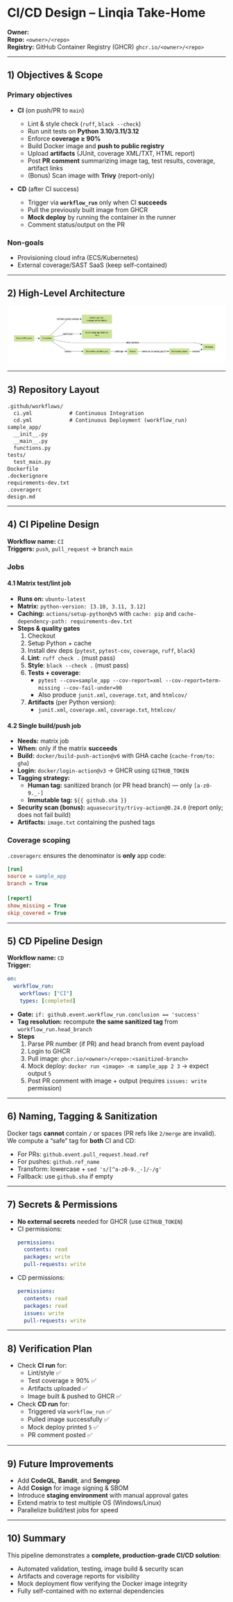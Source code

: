 # CI/CD Design – Linqia Take-Home

**Owner:** <your-name>  
**Repo:** `<owner>/<repo>`  
**Registry:** GitHub Container Registry (GHCR) `ghcr.io/<owner>/<repo>`

---

## 1) Objectives & Scope

### Primary objectives
- **CI** (on push/PR to `main`)
  - Lint & style check (`ruff`, `black --check`)
  - Run unit tests on **Python 3.10/3.11/3.12**
  - Enforce **coverage ≥ 90%**
  - Build Docker image and **push to public registry**
  - Upload **artifacts** (JUnit, coverage XML/TXT, HTML report)
  - Post **PR comment** summarizing image tag, test results, coverage, artifact links
  - (Bonus) Scan image with **Trivy** (report-only)

- **CD** (after CI success)
  - Trigger via **`workflow_run`** only when CI **succeeds**
  - Pull the previously built image from GHCR
  - **Mock deploy** by running the container in the runner
  - Comment status/output on the PR

### Non-goals
- Provisioning cloud infra (ECS/Kubernetes)
- External coverage/SAST SaaS (keep self-contained)

---

## 2) High-Level Architecture

![CI/CD Flow Diagram](diagram.png)

---

## 3) Repository Layout

```
.github/workflows/
  ci.yml            # Continuous Integration
  cd.yml            # Continuous Deployment (workflow_run)
sample_app/
  __init__.py
  __main__.py
  functions.py
tests/
  test_main.py
Dockerfile
.dockerignore
requirements-dev.txt
.coveragerc
design.md
```

---

## 4) CI Pipeline Design

**Workflow name:** `CI`  
**Triggers:** `push`, `pull_request` → branch `main`

### Jobs

#### 4.1 Matrix test/lint job
- **Runs on:** `ubuntu-latest`
- **Matrix:** `python-version: [3.10, 3.11, 3.12]`
- **Caching:** `actions/setup-python@v5` with `cache: pip` and `cache-dependency-path: requirements-dev.txt`
- **Steps & quality gates**
  1. Checkout
  2. Setup Python + cache
  3. Install dev deps (`pytest`, `pytest-cov`, `coverage`, `ruff`, `black`)
  4. **Lint**: `ruff check .` (must pass)
  5. **Style**: `black --check .` (must pass)
  6. **Tests + coverage**:
     - `pytest --cov=sample_app --cov-report=xml --cov-report=term-missing --cov-fail-under=90`
     - Also produce `junit.xml`, `coverage.txt`, and `htmlcov/`
  7. **Artifacts** (per Python version):
     - `junit.xml`, `coverage.xml`, `coverage.txt`, `htmlcov/`

#### 4.2 Single build/push job
- **Needs:** matrix job
- **When:** only if the matrix **succeeds**
- **Build:** `docker/build-push-action@v6` with GHA cache (`cache-from/to: gha`)
- **Login:** `docker/login-action@v3` → GHCR using `GITHUB_TOKEN`
- **Tagging strategy:**
  - **Human tag:** sanitized branch (or PR head branch) — only `[a-z0-9._-]`
  - **Immutable tag:** `${{ github.sha }}`
- **Security scan (bonus):** `aquasecurity/trivy-action@0.24.0` (report only; does not fail build)
- **Artifacts:** `image.txt` containing the pushed tags

### Coverage scoping
`.coveragerc` ensures the denominator is **only** app code:

```ini
[run]
source = sample_app
branch = True

[report]
show_missing = True
skip_covered = True
```

---

## 5) CD Pipeline Design

**Workflow name:** `CD`  
**Trigger:**  

```yaml
on:
  workflow_run:
    workflows: ["CI"]
    types: [completed]
```

- **Gate:** `if: github.event.workflow_run.conclusion == 'success'`
- **Tag resolution:** recompute **the same sanitized tag** from `workflow_run.head_branch`
- **Steps**
  1. Parse PR number (if PR) and head branch from event payload
  2. Login to GHCR
  3. Pull image: `ghcr.io/<owner>/<repo>:<sanitized-branch>`
  4. Mock deploy: `docker run <image> -m sample_app 2 3` → expect output `5`
  5. Post PR comment with image + output (requires `issues: write` permission)

---

## 6) Naming, Tagging & Sanitization

Docker tags **cannot** contain `/` or spaces (PR refs like `2/merge` are invalid).  
We compute a “safe” tag for **both** CI and CD:

- For PRs: `github.event.pull_request.head.ref`
- For pushes: `github.ref_name`
- Transform: lowercase + `sed 's/[^a-z0-9._-]/-/g'`
- Fallback: use `github.sha` if empty

---

## 7) Secrets & Permissions

- **No external secrets** needed for GHCR (use `GITHUB_TOKEN`)
- CI permissions:
  ```yaml
  permissions:
    contents: read
    packages: write
    pull-requests: write
  ```
- CD permissions:
  ```yaml
  permissions:
    contents: read
    packages: read
    issues: write
    pull-requests: write
  ```

---

## 8) Verification Plan

- Check **CI run** for:
  - Lint/style ✅
  - Test coverage ≥ 90% ✅
  - Artifacts uploaded ✅
  - Image built & pushed to GHCR ✅
- Check **CD run** for:
  - Triggered via `workflow_run` ✅
  - Pulled image successfully ✅
  - Mock deploy printed `5` ✅
  - PR comment posted ✅

---

## 9) Future Improvements

- Add **CodeQL**, **Bandit**, and **Semgrep**
- Add **Cosign** for image signing & SBOM
- Introduce **staging environment** with manual approval gates
- Extend matrix to test multiple OS (Windows/Linux)
- Parallelize build/test jobs for speed

---

## 10) Summary

This pipeline demonstrates a **complete, production-grade CI/CD solution**:
- Automated validation, testing, image build & security scan
- Artifacts and coverage reports for visibility
- Mock deployment flow verifying the Docker image integrity
- Fully self-contained with no external dependencies
